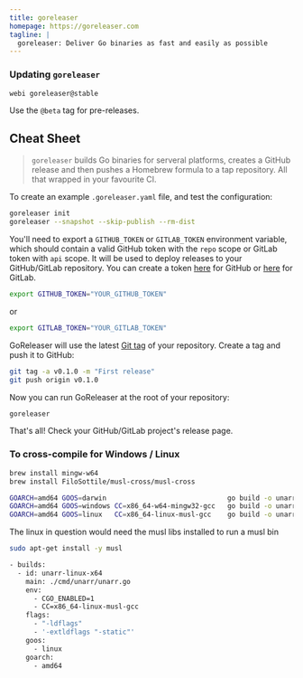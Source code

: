 ```yaml
---
title: goreleaser
homepage: https://goreleaser.com
tagline: |
  goreleaser: Deliver Go binaries as fast and easily as possible
---
```


### Updating `goreleaser`

`webi goreleaser@stable`

Use the `@beta` tag for pre-releases.

## Cheat Sheet

> `goreleaser` builds Go binaries for serveral platforms, creates a GitHub release
> and then pushes a Homebrew formula to a tap repository. All that wrapped in your
> favourite CI.

To create an example `.goreleaser.yaml` file, and test the configuration:

```bash
goreleaser init
goreleaser --snapshot --skip-publish --rm-dist
```

You'll need to export a `GITHUB_TOKEN` or `GITLAB_TOKEN` environment variable, which should 
contain a valid GitHub token with the `repo` scope or GitLab token with `api` scope. It will 
be used to deploy releases to your GitHub/GitLab repository. You can create a token
[here](https://github.com/settings/tokens/new) for GitHub or 
[here](https://gitlab.com/profile/personal_access_tokens) for GitLab.

```bash
export GITHUB_TOKEN="YOUR_GITHUB_TOKEN"
```

or

```bash
export GITLAB_TOKEN="YOUR_GITLAB_TOKEN"
```

GoReleaser will use the latest [Git tag](https://git-scm.com/book/en/v2/Git-Basics-Tagging) of your 
repository. Create a tag and push it to GitHub:

```bash
git tag -a v0.1.0 -m "First release"
git push origin v0.1.0
```

Now you can run GoReleaser at the root of your repository:

```bash
goreleaser
```

That's all! Check your GitHub/GitLab project's release page.

### To cross-compile for Windows / Linux

```bash
brew install mingw-w64
brew install FiloSottile/musl-cross/musl-cross
```

```bash
GOARCH=amd64 GOOS=darwin                              go build -o unarr_darwin cmd/unarr/unarr.go
GOARCH=amd64 GOOS=windows CC=x86_64-w64-mingw32-gcc   go build -o unarr.exe cmd/unarr/unarr.go
GOARCH=amd64 GOOS=linux   CC=x86_64-linux-musl-gcc    go build -o unarr_linux_amd64 cmd/unarr/unarr.go
```

The linux in question would need the musl libs installed to run a musl bin

```bash
sudo apt-get install -y musl
```

```bash
- builds:
  - id: unarr-linux-x64
    main: ./cmd/unarr/unarr.go
    env:
      - CGO_ENABLED=1
      - CC=x86_64-linux-musl-gcc
    flags:
      - "-ldflags"
      - '-extldflags "-static"'
    goos:
      - linux
    goarch:
      - amd64
```